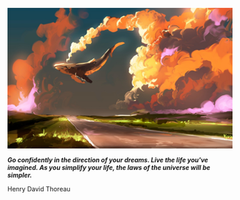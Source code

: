 <p align="center"><img src="readme.jpeg"></p>

_**Go confidently in the direction of your dreams. Live the life you've imagined. As you simplify your life, the laws of the universe will be simpler.**_

Henry David Thoreau
